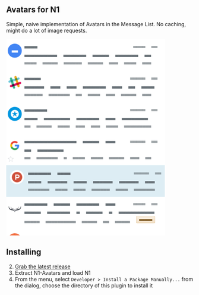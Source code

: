 ## Avatars for N1

Simple, naive implementation of Avatars in the Message List.
No caching, might do a lot of image requests.

![Screenshot](screenshot.png)

## Installing

2. [Grab the latest release](https://github.com/unity/n1-avatars/releases)
3. Extract N1-Avatars and load N1
4. From the menu, select `Developer > Install a Package Manually...` from the dialog, choose the directory of this plugin to install it
